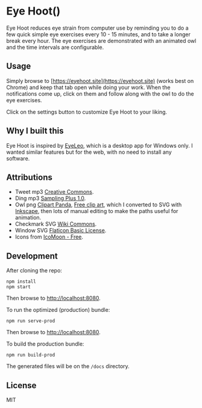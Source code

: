 # Eye Hoot()

Eye Hoot reduces eye strain from computer use by reminding you to do a few quick simple eye exercises every 10 - 15 minutes, and to take a longer break every hour. The eye exercises are demonstrated with an animated owl and the time intervals are configurable.

## Usage

Simply browse to [https://eyehoot.site](https://eyehoot.site) (works best on Chrome) and keep that tab open while doing your work.
When the notifications come up, click on them and follow along with the owl to do the eye exercises.

Click on the settings button to customize Eye Hoot to your liking.

## Why I built this

Eye Hoot is inspired by [EyeLeo](http://eyeleo.com/overview), which is a desktop app for Windows only.
I wanted similar features but for the web, with no need to install any software.

## Attributions

* Tweet mp3 [Creative Commons](https://notificationsounds.com/message-tones/rvrb2-15).
* Ding mp3 [Sampling Plus 1.0](http://soundbible.com/1424-Air-Plane-Ding.html).
* Owl png [Clipart Panda](http://www.clipartpanda.com/clipart_images/owl-clipart-post-3-4374931), [Free clip art](http://www.clipartpanda.com/categories/owl-clip-art-free-cute), which I converted to SVG with [Inkscape](https://inkscape.org/en/), then lots of manual editing to make the paths useful for animation.
* Checkmark SVG [Wiki Commons](https://commons.wikimedia.org/wiki/File:Echo_curation_alt_check_mark.svg).
* Window SVG [Flaticon Basic License](https://www.shareicon.net/window-decoration-curtains-furniture-and-household-construction-and-tools-846321).
* Icons from [IcoMoon - Free](https://icomoon.io/app/#/select).

## Development

After cloning the repo:

```shell
npm install
npm start
```

Then browse to [http://localhost:8080](http://localhost:8080).

To run the optimized (production) bundle:

```shell
npm run serve-prod
```

Then browse to [http://localhost:8080](http://localhost:8080).

To build the production bundle:

```shell
npm run build-prod
```

The generated files will be on the `/docs` directory.

## License

MIT

